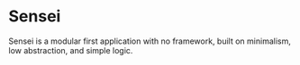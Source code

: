 # Sensei

Sensei is a modular first application with no framework, built on minimalism, low abstraction, and simple logic.
